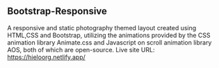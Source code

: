 ## Bootstrap-Responsive
A responsive and static photography themed layout created using HTML,CSS and Bootstrap, utilizing the animations provided by the CSS animation library Animate.css and 
Javascript on scroll animation library AOS, both of which are open-source.
Live site URL: https://hieloorg.netlify.app/

